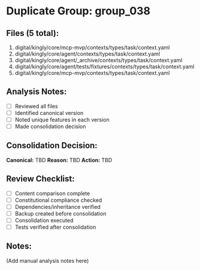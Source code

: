 # Duplicate Group: group_038

## Files (5 total):
1. digital/kingly/core/mcp-mvp/contexts/types/task/context.yaml
2. digital/kingly/core/agent/contexts/types/task/context.yaml
3. digital/kingly/core/agent/_archive/contexts/types/task/context.yaml
4. digital/kingly/core/agent/tests/fixtures/contexts/types/task/context.yaml
5. digital/kingly/core/mcp-mvp/contexts/types/task/context.yaml

## Analysis Notes:
- [ ] Reviewed all files
- [ ] Identified canonical version
- [ ] Noted unique features in each version
- [ ] Made consolidation decision

## Consolidation Decision:
**Canonical:** TBD
**Reason:** TBD
**Action:** TBD

## Review Checklist:
- [ ] Content comparison complete
- [ ] Constitutional compliance checked
- [ ] Dependencies/inheritance verified
- [ ] Backup created before consolidation
- [ ] Consolidation executed
- [ ] Tests verified after consolidation

## Notes:
(Add manual analysis notes here)
